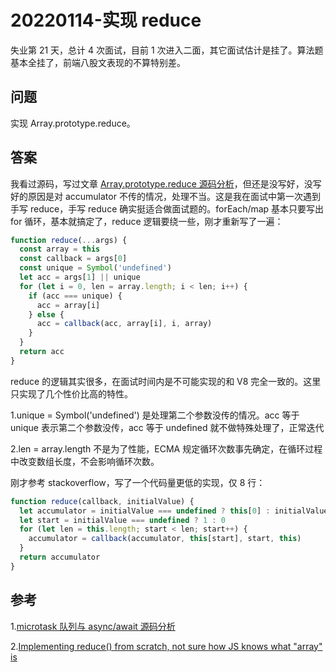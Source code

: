 # 20220114-实现 reduce

失业第 21 天，总计 4 次面试，目前 1 次进入二面，其它面试估计是挂了。算法题基本全挂了，前端八股文表现的不算特别差。

## 问题

实现 Array.prototype.reduce。

## 答案

我看过源码，写过文章 [Array.prototype.reduce 源码分析](https://zhuanlan.zhihu.com/p/374376900)，但还是没写好，没写好的原因是对 accumulator 不传的情况，处理不当。这是我在面试中第一次遇到手写 reduce，手写 reduce 确实挺适合做面试题的。forEach/map 基本只要写出 for 循环，基本就搞定了，reduce 逻辑要绕一些，刚才重新写了一遍：

```JavaScript
function reduce(...args) {
  const array = this
  const callback = args[0]
  const unique = Symbol('undefined')
  let acc = args[1] || unique
  for (let i = 0, len = array.length; i < len; i++) {
    if (acc === unique) {
      acc = array[i]
    } else {
      acc = callback(acc, array[i], i, array)
    }
  }
  return acc
}
```

reduce 的逻辑其实很多，在面试时间内是不可能实现的和 V8 完全一致的。这里只实现了几个性价比高的特性。

1.unique = Symbol('undefined') 是处理第二个参数没传的情况。acc 等于 unique 表示第二个参数没传，acc 等于 undefined 就不做特殊处理了，正常迭代 

2.len = array.length 不是为了性能，ECMA 规定循环次数事先确定，在循环过程中改变数组长度，不会影响循环次数。

刚才参考 stackoverflow，写了一个代码量更低的实现，仅 8 行：

```JavaScript
function reduce(callback, initialValue) {
  let accumulator = initialValue === undefined ? this[0] : initialValue
  let start = initialValue === undefined ? 1 : 0
  for (let len = this.length; start < len; start++) {
    accumulator = callback(accumulator, this[start], start, this)
  }
  return accumulator
}
```

## 参考

1.[microtask 队列与 async/await 源码分析](https://zhuanlan.zhihu.com/p/134647506)

2.[Implementing reduce() from scratch, not sure how JS knows what "array" is](https://stackoverflow.com/questions/55699861/implementing-reduce-from-scratch-not-sure-how-js-knows-what-array-is)
















